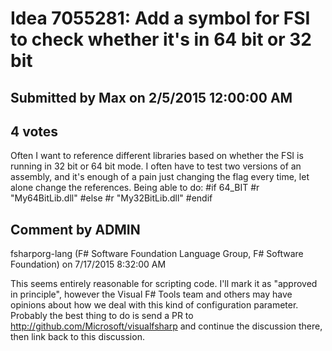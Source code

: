 # Idea 7055281: Add a symbol for FSI to check whether it's in 64 bit or 32 bit

## Submitted by Max on 2/5/2015 12:00:00 AM

## 4 votes

Often I want to reference different libraries based on whether the FSI is running in 32 bit or 64 bit mode. I often have to test two versions of an assembly, and it's enough of a pain just changing the flag every time, let alone change the references. Being able to do:
#if 64_BIT
#r "My64BitLib.dll"
#else
#r "My32BitLib.dll"
#endif


## Comment by ADMIN
fsharporg-lang (F# Software Foundation Language Group, F# Software Foundation) on 7/17/2015 8:32:00 AM

This seems entirely reasonable for scripting code.
I'll mark it as "approved in principle", however the Visual F# Tools team and others may have opinions about how we deal with this kind of configuration parameter. Probably the best thing to do is send a PR to http://github.com/Microsoft/visualfsharp and continue the discussion there, then link back to this discussion.
